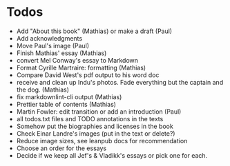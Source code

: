 # Todos

- Add "About this book" (Mathias) or make a draft (Paul)
- Add acknowledgments
- Move Paul's image (Paul)
- Finish Mathias' essay (Mathias)
- convert Mel Conway's essay to Markdown
- Format Cyrille Martraire: formatting (Mathias)
- Compare David West's pdf output to his word doc
- receive and clean up Indu's photos. Fade everything but the captain and the dog. (Mathias)
- fix markdownlint-cli output (Mathias)
- Prettier table of contents (Mathias)
- Martin Fowler: edit transition or add an introduction (Paul)
- all todos.txt files and TODO annotations in the texts 
- Somehow put the biographies and licenses in the book
- Check Einar Landre's images (put in the text or delete?)
- Reduce image sizes, see leanpub docs for recommendation
- Choose an order for the essays
- Decide if we keep all Jef's & Vladikk's essays or pick one for each.
